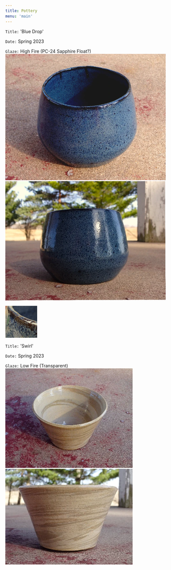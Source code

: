 ```yaml
---
title: Pottery
menu: 'main'
---
```


`Title:` 'Blue Drop'

`Date:` Spring 2023

`Glaze:` High Fire (PC-24 Sapphire Float?)
![pot](DSC03435-scaled.webp)
![pot](DSC03433-scaled.webp)

<img src="DSC03437.gif" alt="hi" style="width: 100px;"/>

`Title:` 'Swirl'

`Date:` Spring 2023

`Glaze:` Low Fire (Transparent) 
![pot](DSC03428-scaled.webp)
![pot](DSC03429-scaled.webp)
